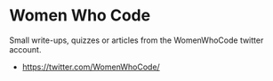 # Women Who Code

Small write-ups, quizzes or articles from the WomenWhoCode twitter account.


- https://twitter.com/WomenWhoCode/
